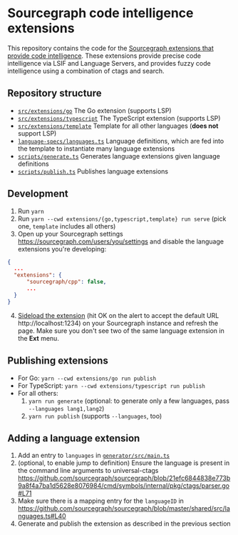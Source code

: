 # Sourcegraph code intelligence extensions

This repository contains the code for the [Sourcegraph extensions that provide code intelligence](https://sourcegraph.com/extensions?query=category%3A%22Programming+languages%22). These extensions provide precise code intelligence via LSIF and Language Servers, and provides fuzzy code intelligence using a combination of ctags and search.

## Repository structure

- [`src/extensions/go`](./src/extensions/go) The Go extension (supports LSP)
- [`src/extensions/typescript`](./src/extensions/typescript) The TypeScript extension (supports LSP)
- [`src/extensions/template`](./src/extensions/template) Template for all other languages (**does not** support LSP)
- [`language-specs/languages.ts`](./language-specs/languages.ts) Language definitions, which are fed into the template to instantiate many language extensions
- [`scripts/generate.ts`](./scripts/generate.ts) Generates language extensions given language definitions
- [`scripts/publish.ts`](./scripts/publilsh.ts) Publishes language extensions

## Development

1. Run `yarn`
2. Run `yarn --cwd extensions/{go,typescript,template} run serve` (pick one, `template` includes all others)
3. Open up your Sourcegraph settings https://sourcegraph.com/users/you/settings and disable the language extensions you're developing:

```json
{
  ...
  "extensions": {
      "sourcegraph/cpp": false,
      ...
  }
}
```

4. [Sideload the extension](https://docs.sourcegraph.com/extensions/authoring/local_development) (hit OK on the alert to accept the default URL http://localhost:1234) on your Sourcegraph instance and refresh the page. Make sure you don't see two of the same language extension in the **Ext** menu.

## Publishing extensions

- For Go: `yarn --cwd extensions/go run publish`
- For TypeScript: `yarn --cwd extensions/typescript run publish`
- For all others:
  1. `yarn run generate` (optional: to generate only a few languages, pass `--languages lang1,lang2`)
  1. `yarn run publish` (supports `--languages`, too)

## Adding a language extension

1. Add an entry to `languages` in [`generator/src/main.ts`](generator/src/main.ts)
1. (optional, to enable jump to definition) Ensure the language is present in the command line arguments to universal-ctags https://github.com/sourcegraph/sourcegraph/blob/21efc6844838e773b9a8f4a7ba1d5628e8076984/cmd/symbols/internal/pkg/ctags/parser.go#L71
1. Make sure there is a mapping entry for the `languageID` in https://github.com/sourcegraph/sourcegraph/blob/master/shared/src/languages.ts#L40
1. Generate and publish the extension as described in the previous section
